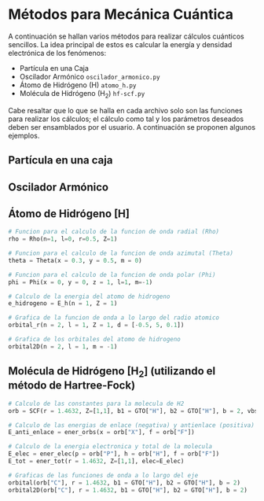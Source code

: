 # Métodos para Mecánica Cuántica

A continuación se hallan varios métodos para realizar cálculos cuánticos sencillos.
La idea principal de estos es calcular la energía y densidad electrónica de los fenómenos:
* Partícula en una Caja
* Oscilador Armónico `oscilador_armonico.py`
* Átomo de Hidrógeno (H) `atomo_h.py`
* Molécula de Hidrógeno (H<sub>2</sub>) `hf-scf.py`

Cabe resaltar que lo que se halla en cada archivo solo son las funciones para realizar los cálculos; el cálculo como tal y los parámetros deseados deben ser ensamblados por el usuario. A continuación se proponen algunos ejemplos.

## Partícula en una caja

## Oscilador Armónico

## Átomo de Hidrógeno [H]
```python
# Funcion para el calculo de la funcion de onda radial (Rho)
rho = Rho(n=1, l=0, r=0.5, Z=1)

# Funcion para el calculo de la funcion de onda azimutal (Theta)
theta = Theta(x = 0.3, y = 0.5, m = 0)

# Funcion para el calculo de la funcion de onda polar (Phi)
phi = Phi(x = 0, y = 0, z = 1, l=1, m=-1)

# Calculo de la energia del atomo de hidrogeno
e_hidrogeno = E_h(n = 1, Z = 1)

# Grafica de la funcion de onda a lo largo del radio atomico
orbital_r(n = 2, l = 1, Z = 1, d = [-0.5, 5, 0.1])

# Grafica de los orbitales del atomo de hidrogeno
orbital2D(n = 2, l = 1, m = -1)
```

## Molécula de Hidrógeno [H<sub>2</sub>] (utilizando el método de Hartree-Fock)
```python
# Calculo de las constantes para la molecula de H2
orb = SCF(r = 1.4632, Z=[1,1], b1 = GTO["H"], b2 = GTO["H"], b = 2, vbs=True)

# Calculo de las energias de enlace (negativa) y antienlace (positiva)
E_anti_enlace = ener_orbs(x = orb["X"], f = orb["F"])

# Calculo de la energia electronica y total de la molecula
E_elec = ener_elec(p = orb["P"], h = orb["H"], f = orb["F"])
E_tot = ener_tot(r = 1.4632, Z=[1,1], elec=E_elec)

# Graficas de las funciones de onda a lo largo del eje
orbital(orb["C"], r = 1.4632, b1 = GTO["H"], b2 = GTO["H"], b = 2)
orbital2D(orb["C"], r = 1.4632, b1 = GTO["H"], b2 = GTO["H"], b = 2)
```